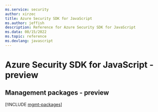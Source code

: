 ```yaml
---
ms.service: security
author: xirzec
title: Azure Security SDK for JavaScript
ms.author: jeffish
description: Reference for Azure Security SDK for JavaScript
ms.data: 08/15/2022
ms.topic: reference
ms.devlang: javascript
---
```

# Azure Security SDK for JavaScript - preview

## Management packages - preview
[!INCLUDE [mgmt-packages](security-mgmt-index.md)]